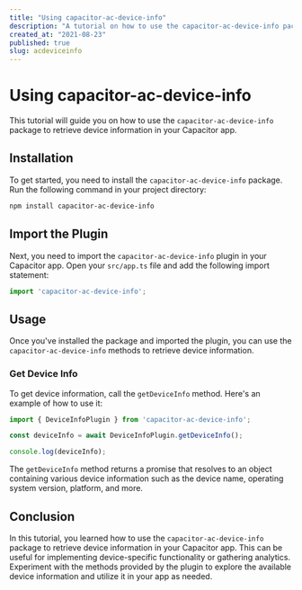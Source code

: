```yaml
---
title: "Using capacitor-ac-device-info"
description: "A tutorial on how to use the capacitor-ac-device-info package"
created_at: "2021-08-23"
published: true
slug: acdeviceinfo
---
```


# Using capacitor-ac-device-info

This tutorial will guide you on how to use the `capacitor-ac-device-info` package to retrieve device information in your Capacitor app.

## Installation

To get started, you need to install the `capacitor-ac-device-info` package. Run the following command in your project directory:

```bash
npm install capacitor-ac-device-info
```

## Import the Plugin

Next, you need to import the `capacitor-ac-device-info` plugin in your Capacitor app. Open your `src/app.ts` file and add the following import statement:

```typescript
import 'capacitor-ac-device-info';
```

## Usage

Once you've installed the package and imported the plugin, you can use the `capacitor-ac-device-info` methods to retrieve device information.

### Get Device Info

To get device information, call the `getDeviceInfo` method. Here's an example of how to use it:

```typescript
import { DeviceInfoPlugin } from 'capacitor-ac-device-info';

const deviceInfo = await DeviceInfoPlugin.getDeviceInfo();

console.log(deviceInfo);
```

The `getDeviceInfo` method returns a promise that resolves to an object containing various device information such as the device name, operating system version, platform, and more.

## Conclusion

In this tutorial, you learned how to use the `capacitor-ac-device-info` package to retrieve device information in your Capacitor app. This can be useful for implementing device-specific functionality or gathering analytics. Experiment with the methods provided by the plugin to explore the available device information and utilize it in your app as needed.